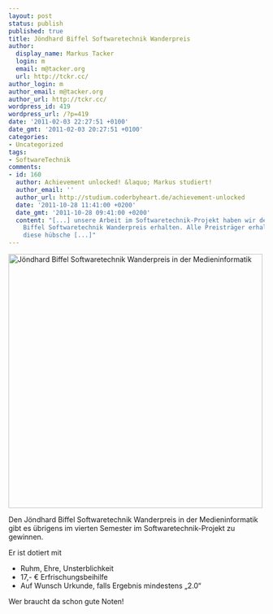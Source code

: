 ```yaml
---
layout: post
status: publish
published: true
title: Jöndhard Biffel Softwaretechnik Wanderpreis
author:
  display_name: Markus Tacker
  login: m
  email: m@tacker.org
  url: http://tckr.cc/
author_login: m
author_email: m@tacker.org
author_url: http://tckr.cc/
wordpress_id: 419
wordpress_url: /?p=419
date: '2011-02-03 22:27:51 +0100'
date_gmt: '2011-02-03 20:27:51 +0100'
categories:
- Uncategorized
tags:
- SoftwareTechnik
comments:
- id: 160
  author: Achievement unlocked! &laquo; Markus studiert!
  author_email: ''
  author_url: http://studium.coderbyheart.de/achievement-unlocked
  date: '2011-10-28 11:41:00 +0200'
  date_gmt: '2011-10-28 09:41:00 +0200'
  content: "[...] unsere Arbeit im Softwaretechnik-Projekt haben wir den Jöndhard
    Biffel Softwaretechnik Wanderpreis erhalten. Alle Preisträger erhalten auch eine
    diese hübsche [...]"
---
```

<p><a href="http://www.flickr.com/photos/tacker/5414196356/"><img src="http://farm6.static.flickr.com/5018/5414196356_930b8ff942_b.jpg" width="500" alt="Jöndhard Biffel Softwaretechnik Wanderpreis in der Medieninformatik" /></a></p>
<p>Den Jöndhard Biffel Softwaretechnik Wanderpreis in der Medieninformatik gibt es übrigens im vierten Semester im Softwaretechnik-Projekt zu gewinnen.</p>
<p>Er ist dotiert mit</p>
<ul>
<li>Ruhm, Ehre, Unsterblichkeit</li>
<li>17,- € Erfrischungsbeihilfe</li>
<li>Auf Wunsch Urkunde, falls Ergebnis mindestens „2.0“</li>
</ul>
<p>Wer braucht da schon gute Noten!</p>
